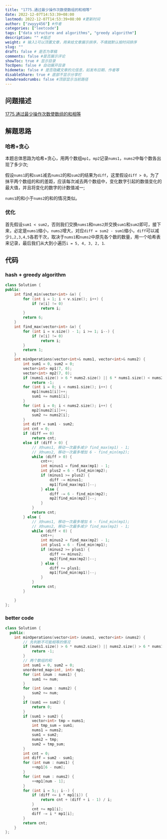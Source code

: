 ```yaml
---
title: "1775.通过最少操作次数使数组的和相等"
date: 2022-12-07T14:53:39+08:00
lastmod: 2022-12-07T14:53:39+08:00 #更新时间
author: ["zwyyy456"] #作者
categories: ["leetcode"]
tags: ["data structure and algorithms", "greedy algorithm"]
description: "" #描述
weight: # 输入1可以顶置文章，用来给文章展示排序，不填就默认按时间排序
slug: ""
draft: false # 是否为草稿
comments: false #是否展示评论
showToc: true # 显示目录
TocOpen: false # 自动展开目录
hidemeta: false # 是否隐藏文章的元信息，如发布日期、作者等
disableShare: true # 底部不显示分享栏
showbreadcrumbs: false #顶部显示当前路径
---
```

## 问题描述
[1775.通过最少操作次数使数组的和相等](https://leetcode.cn/problems/equal-sum-arrays-with-minimum-number-of-operations/)

## 解题思路
### 哈希+贪心
本题总体思路为哈希+贪心，用两个数组`mp1`，`mp2`记录`nums1`，`nums2`中每个数各出现了多少次;

假设`nums1`的和`sum1`减去`nums2`的和`sum2`的结果为`diff`，这里假设`diff > 0`，为了抹平两个数组的和的差距，应该每次减去两个数组中，变化数字引起的数值变化的最大值，并且将变化的数字的计数值减一;

`nums1`的和小于`nums2`的和的情况类似。

### 优化
首先假设`sum1 < sum2`，否则我们交换`nums1`和`nums2`并交换`sum1`和`sum2`即可，接下来，必定是`nums1`缩小，`nums2`增大，对应`diff = sum2 - sum1`缩小，`diff`可以减少`1,2,3,4,5`各若干次，取决于`nums1`和`nums2`中原先各个数的数量，用一个哈希表来记录，最后我们从大到小遍历`i = 5, 4, 3, 2, 1`.


## 代码
### hash + greedy algorithm
```cpp
class Solution {
public:
    int find_min(vector<int> &v) {
        for (int i = 1; i < v.size(); i++) {
            if (v[i] != 0)
                return i;
        }
        return 6;
    }
    int find_max(vector<int> &v) {
        for (int i = v.size() - 1; i >= 1; i--) {
            if (v[i] != 0)
                return i;
        }
        return 1;
    }
    int minOperations(vector<int>& nums1, vector<int>& nums2) {
        int sum1 = 0, sum2 = 0;
        vector<int> mp1(7, 0);
        vector<int> mp2(7, 0);
        if (nums1.size() > 6 * nums2.size() || 6 * nums1.size() < nums2.size())
            return -1;
        for (int i = 0; i < nums1.size(); i++) {
            mp1[nums1[i]]++;
            sum1 += nums1[i];
        }
        for (int i = 0; i < nums2.size(); i++) {
            mp2[nums2[i]]++;
            sum2 += nums2[i];
        }
        int diff = sum1 - sum2;
        int cnt = 0;
        if (diff == 0)
            return cnt;
        else if (diff > 0) {
            // 对nums1, 移动一次最多减少 find_max(mp1) - 1;
            // 对nums2, 移动一次最多增加 6 - find_min(mp2);
            while (diff > 0) {
                cnt++;
                int minus1 = find_max(mp1) - 1;
                int plus2 = 6 - find_min(mp2);
                if (minus1 >= plus2) {
                    diff -= minus1;
                    mp1[find_max(mp1)]--;
                } else {
                    diff -= 6 - find_min(mp2);
                    mp2[find_min(mp2)]--;
                }
            }
            return cnt;
        } else {
            // 对nums1, 移动一次最多增加 6 - find_min(mp1);
            // 对nums2, 移动一次最多减少 find_max(mp2) - 1;
            while (diff < 0) {
                cnt++;
                int minus2 = find_max(mp2) - 1;
                int plus1 = 6 - find_min(mp1);
                if (minus2 >= plus1) {
                    diff += minus2;
                    mp2[find_max(mp2)]--;
                } else {
                    diff += plus1;
                    mp1[find_min(mp1)]--;
                }
            }
            return cnt;                  
        }

    }
};
```

### better code
```cpp
class Solution {
  public:
    int minOperations(vector<int> &nums1, vector<int> &nums2) {
        // 先判断不可能相等的情况
        if (nums1.size() > 6 * nums2.size() || nums2.size() > 6 * nums1.size()) {
            return -1;
        }
        // 两个数组的和
        int sum1 = 0, sum2 = 0;
        unordered_map<int, int> mp1;
        for (int &num : nums1) {
            sum1 += num;
        }
        for (int &num : nums2) {
            sum2 += num;
        }
        if (sum1 == sum2) {
            return 0;
        }
        if (sum1 > sum2) {
            vector<int> tmp = nums1;
            int tmp_sum = sum1;
            nums1 = nums2;
            sum1 = sum2;
            nums2 = tmp;
            sum2 = tmp_sum;
        }
        int cnt = 0;
        int diff = sum2 - sum1;
        for (int num : nums1) {
            ++mp1[6 - num];
        }
        for (int num : nums2) {
            ++mp1[num - 1];
        }
        for (int i = 5;; i--) {
            if (diff <= i * mp1[i]) {
                return cnt + (diff + i - 1) / i;
            }
            cnt += mp1[i];
            diff -= i * mp1[i];
        }
        return cnt;
    }
};
